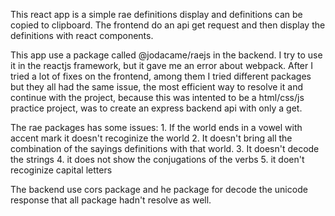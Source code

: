 This react app is a simple rae definitions display and definitions can be copied to clipboard. The frontend do an api get request and then display the definitions with react components.

This app use a package called @jodacame/raejs in the backend. I try to use it in the reactjs framework, but it gave me an error about webpack. After I tried a lot of fixes on the frontend, among them I tried different packages but they all had the same issue, the most efficient way to resolve it and continue with the project, because this was intented to be a html/css/js practice project, was to create an express backend api with only a get.

The rae packages has some issues: 1. If the world ends in a vowel with accent mark it doesn't recoginize the world 2. It doesn't bring all the combination of the sayings definitions with that world. 3. It doesn't decode the strings 4. it does not show the conjugations of the verbs  5. it doen't recoginize capital letters

The backend use cors package and he package for decode the unicode response that all package hadn't resolve as well.

